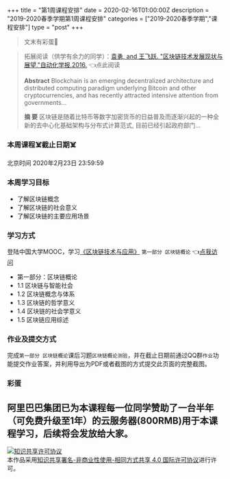 +++
title = "第1周课程安排"
date = 2020-02-16T01:00:00Z
description = "2019-2020春季学期第1周课程安排"
categories = ["2019-2020春季学期","课程安排"]
type = "post"
+++
> 文末有彩蛋🥚

> 拓展阅读（供学有余力的同学）：[袁勇, and 王飞跃. "区块链技术发展现状与展望."自动化学报.2016.](http://www.cicpa.org.cn/Column/hyxxhckzl/xxjsyqy/qyjs/201708/W020170802480892964816.pdf) 👈点此阅读
>
>**Abstract** Blockchain is an emerging decentralized architecture and distributed computing paradigm underlying Bitcoin and other cryptocurrencies, and has recently attracted intensive attention from governments...
>
> **摘 要** 区块链是随着比特币等数字加密货币的日益普及而逐渐兴起的一种全新的去中心化基础架构与分布式计算范式, 目前已经引起政府部门...

### 本周课程☠️截止日期☠️
北京时间 2020年2月23日 23:59:59

### 本周学习目标
- 了解区块链概念
- 了解区块链的社会意义
- 了解区块链的主要应用场景

### 学习方式
登陆中国大学MOOC，学习[《区块链技术与应用》](https://www.icourse163.org/course/SWJTU-1207109825) `第一部分 区块链概论` 👈[点我访问](https://www.icourse163.org/course/SWJTU-1207109825)

- 第一部分：区块链概论
 - 1.1 区块链与智能社会
 - 1.2 区块链概念与体系
 - 1.3 区块链的哲学意义
 - 1.4 区块链的社会学意义
 - 1.5 区块链应用综述

### 作业及提交方式

完成`第一部分 区块链概论`课后习题`区块链概论测验`，并在截止日期前通过QQ群`作业`功能提交作业答案，并利用导出为PDF或者截图的方式提交此页面的完整截图。

### 彩蛋
阿里巴巴集团已为本课程每一位同学赞助了一台半年（可免费升级至1年）的云服务器(800RMB)用于本课程学习，后续将会发放给大家。
---
<a rel="license" href="http://creativecommons.org/licenses/by-nc-sa/4.0/"><img alt="知识共享许可协议" style="border-width:0" src="https://i.creativecommons.org/l/by-nc-sa/4.0/88x31.png" /></a><br />本作品采用<a rel="license" href="http://creativecommons.org/licenses/by-nc-sa/4.0/">知识共享署名-非商业性使用-相同方式共享 4.0 国际许可协议</a>进行许可。
